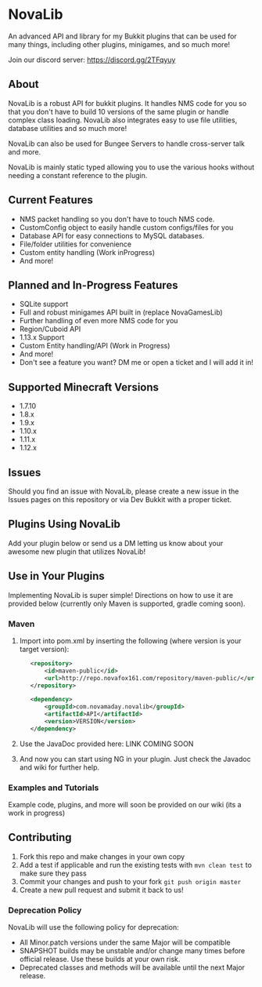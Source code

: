 # NovaLib

An advanced API and library for my Bukkit plugins that can be used for many things, including other plugins, minigames, and so much more!

Join our discord server: https://discord.gg/2TFqyuy

## About

NovaLib is a robust API for bukkit plugins. It handles NMS code for you so that you don't have to build 10 versions of the same plugin or handle complex class loading. NovaLib also integrates easy to use file utilities, database utilities and so much more!

NovaLib can also be used for Bungee Servers to handle cross-server talk and more.

NovaLib is mainly static typed allowing you to use the various hooks without needing a constant reference to the plugin.

## Current Features

- NMS packet handling so you don't have to touch NMS code.
- CustomConfig object to easily handle custom configs/files for you
- Database API for easy connections to MySQL databases.
- File/folder utilities for convenience
- Custom entity handling (Work inProgress)
- And more!


## Planned and In-Progress Features

- SQLite support
- Full and robust minigames API built in (replace NovaGamesLib)
- Further handling of even more NMS code for you
- Region/Cuboid API
- 1.13.x Support
- Custom Entity handling/API (Work in Progress)
- And more!
- Don't see a feature you want? DM me or open a ticket and I will add it in!

## Supported Minecraft Versions

- 1.7.10
- 1.8.x
- 1.9.x
- 1.10.x
- 1.11.x
- 1.12.x

## Issues
Should you find an issue with NovaLib, please create a new issue in the Issues pages on this repository or via Dev Bukkit with a proper ticket.

## Plugins Using NovaLib
Add your plugin below or send us a DM letting us know about your awesome new plugin that utilizes NovaLib!

## Use in Your Plugins
Implementing NovaLib is super simple!
Directions on how to use it are provided below (currently only Maven is supported, gradle coming soon).
### Maven
1. Import into pom.xml by inserting the following (where version is your target version):
    ```xml
       <repository>
           <id>maven-public</id>
           <url>http://repo.novafox161.com/repository/maven-public/</url>
       </repository>
    ```
    
    ```xml
       <dependency>
           <groupId>com.novamaday.novalib</groupId>
           <artifactId>API</artifactId>
           <version>VERSION</version>
       </dependency>
    ```
2. Use the JavaDoc provided here: LINK COMING SOON

3. And now you can start using NG in your plugin. Just check the Javadoc and wiki for further help.
   
### Examples and Tutorials
Example code, plugins, and more will soon be provided on our wiki (its a work in progress)

## Contributing
1. Fork this repo and make changes in your own copy
2. Add a test if applicable and run the existing tests with `mvn clean test` to make sure they pass
3. Commit your changes and push to your fork `git push origin master`
4. Create a new pull request and submit it back to us!

### Deprecation Policy

NovaLib will use the following policy for deprecation:

- All Minor.patch versions under the same Major will be compatible
- SNAPSHOT builds may be unstable and/or change many times before official release. Use these builds at your own risk.
- Deprecated classes and methods will be available until the next Major release.